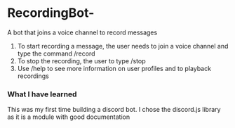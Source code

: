 # RecordingBot-
A bot that joins a voice channel to record messages

1. To start recording a message, the user needs to join a voice channel and type the command /record
2. To stop the recording, the user to type /stop
3. Use /help to see more information on user profiles and to playback recordings


### What I have learned
This was my first time building a discord bot. I chose the discord.js library as it is a module with good documentation 
